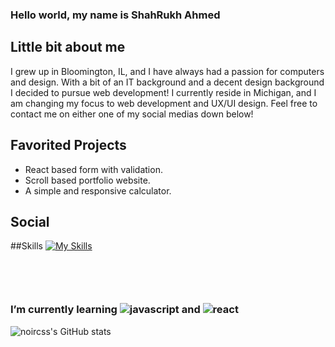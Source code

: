 ### Hello world, my name is ShahRukh Ahmed

## Little bit about me

<!-- What do you enjoy developing? -->


<!-- A little bit about you? -->

I grew up in Bloomington, IL, and I have always had a passion for computers and design. With a bit of an IT background and a decent design background I decided to pursue web development! I currently reside in Michigan, and I am changing my focus to web development and UX/UI design. Feel free to contact me on either one of my social medias down below!

## Favorited Projects

- React based form with validation.
- Scroll based portfolio website.
- A simple and responsive calculator.

## Social

<!-- Here you would put your social media -->

<!-- [Instagram]() -->
##Skills
[![My Skills](https://skills.thijs.gg/icons?i=js,html,css,wasm)](https://skills.thijs.gg)
<!-- [Trello]() -->
### I’m currently learning ![javascript](https://user-images.githubusercontent.com/95552151/158097266-846338ad-5745-405d-82e5-8585c6c10bfa.png) and ![react](https://user-images.githubusercontent.com/95552151/158097305-e59d3f00-7685-4b5d-9651-fe063a3b5c48.png) <svg width="76" height="76" fill="none" xmlns="http://www.w3.org/2000/svg">






![noircss's GitHub stats](https://github-readme-stats.vercel.app/api?username=noircss&show_icons=true&theme=dracula)

